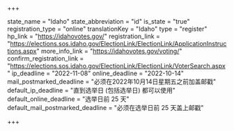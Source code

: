 +++

state_name = "Idaho"
state_abbreviation = "id"
is_state = "true"
registration_type = "online"
translationKey = "Idaho"
type = "register"
hp_link = "https://idahovotes.gov/"
registration_link = "https://elections.sos.idaho.gov/ElectionLink/ElectionLink/ApplicationInstructions.aspx"
more_info_link = "https://idahovotes.gov/voting/"
confirm_registration_link = "https://elections.sos.idaho.gov/ElectionLink/ElectionLink/VoterSearch.aspx"
ip_deadline = "2022-11-08"
online_deadline = "2022-10-14"
mail_postmarked_deadline = "必须在2022年10月14日星期五之前加盖邮戳"
default_ip_deadline = "直到选举日 (包括选举日) 都可以使用"
default_online_deadline = "选举日前 25 天"
default_mail_postmarked_deadline = "必须在选举日前 25 天盖上邮戳"

+++